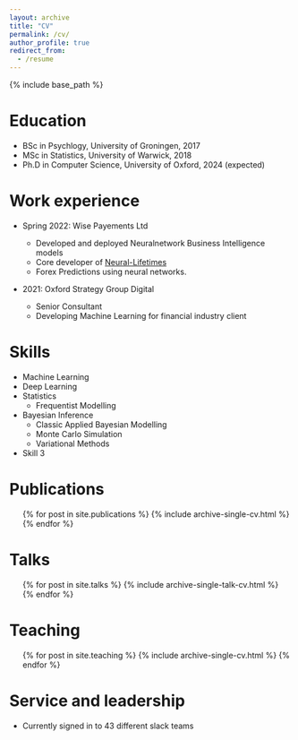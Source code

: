```yaml
---
layout: archive
title: "CV"
permalink: /cv/
author_profile: true
redirect_from:
  - /resume
---
```


{% include base_path %}

Education
======
* BSc in Psychlogy, University of Groningen, 2017
* MSc in Statistics, University of Warwick, 2018
* Ph.D in Computer Science, University of Oxford, 2024 (expected)

Work experience
======
* Spring 2022: Wise Payements Ltd
  * Developed and deployed Neuralnetwork Business Intelligence models 
  * Core developer of [Neural-Lifetimes](https://github.com/transferwise/neural-lifetimes)
  * Forex Predictions using neural networks.

* 2021: Oxford Strategy Group Digital
  * Senior Consultant
  * Developing Machine Learning for financial industry client
  
Skills
======
* Machine Learning
* Deep Learning
* Statistics
  * Frequentist Modelling
* Bayesian Inference
  * Classic Applied Bayesian Modelling
  * Monte Carlo Simulation
  * Variational Methods 
* Skill 3

Publications
======
  <ul>{% for post in site.publications %}
    {% include archive-single-cv.html %}
  {% endfor %}</ul>
  
Talks
======
  <ul>{% for post in site.talks %}
    {% include archive-single-talk-cv.html %}
  {% endfor %}</ul>
  
Teaching
======
  <ul>{% for post in site.teaching %}
    {% include archive-single-cv.html %}
  {% endfor %}</ul>
  
Service and leadership
======
* Currently signed in to 43 different slack teams